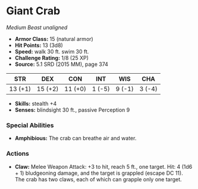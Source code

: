 # Giant Crab

*Medium* *Beast* *unaligned*

- **Armor Class:** 15 (natural armor)
- **Hit Points:** 13 (3d8)
- **Speed:** walk 30 ft. swim 30 ft.
- **Challenge Rating:** 1/8 (25 XP)
- **Source:** 5.1 SRD (2015 MM), page 374

| STR | DEX | CON | INT | WIS | CHA |
| --- | --- | --- | --- | --- | --- |
| 13 (+1) | 15 (+2) | 11 (+0) | 1 (-5) | 9 (-1) | 3 (-4) |

- **Skills:** stealth +4
- **Senses:** blindsight 30 ft., passive Perception 9

### Special Abilities

- **Amphibious:** The crab can breathe air and water.

### Actions

- **Claw:** Melee Weapon Attack: +3 to hit, reach 5 ft., one target. Hit: 4 (1d6 + 1) bludgeoning damage, and the target is grappled (escape DC 11). The crab has two claws, each of which can grapple only one target.


